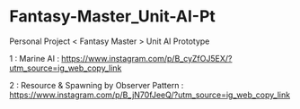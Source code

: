 # Fantasy-Master_Unit-AI-Pt
Personal Project &lt; Fantasy Master > Unit AI Prototype

1 : Marine AI : https://www.instagram.com/p/B_cyZfOJ5EX/?utm_source=ig_web_copy_link

2 : Resource & Spawning by Observer Pattern : https://www.instagram.com/p/B_jN70fJeeQ/?utm_source=ig_web_copy_link
